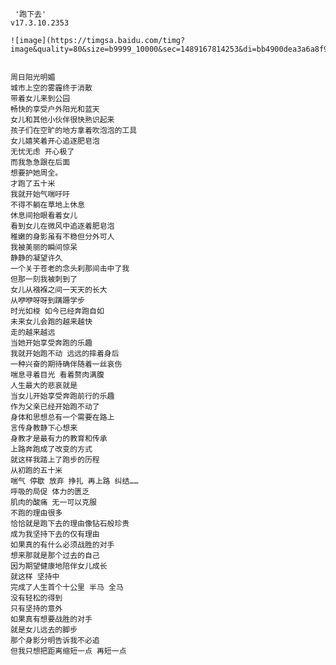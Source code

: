      '跑下去'
    v17.3.10.2353

    ![image](https://timgsa.baidu.com/timg?image&quality=80&size=b9999_10000&sec=1489167814253&di=bb4900dea3a6a8f9e6b281f3f7ed0795&imgtype=0&src=http%3A%2F%2Fatth.jzb.com%2Fforum%2F201509%2F25%2F112622dnkl02mnbd0kxuhb.jpg)


    周日阳光明媚
    城市上空的雾霾终于消散
    带着女儿来到公园 
    畅快的享受户外阳光和蓝天 
    女儿和其他小伙伴很快熟识起来 
    孩子们在空旷的地方拿着吹泡泡的工具 
    女儿嬉笑着开心追逐肥皂泡
    无忧无虑 开心极了
    而我急急跟在后面
    想要护她周全。
    才跑了五十米
    我就开始气喘吁吁
    不得不躺在草地上休息
    休息间抬眼看着女儿 
    看到女儿在微风中追逐着肥皂泡
    稚嫩的身影虽有不稳但分外可人
    我被美丽的瞬间惊呆
    静静的凝望许久
    一个关于苍老的念头刹那间击中了我
    但那一刻我被刺到了 
    女儿从襁褓之间一天天的长大
    从咿咿呀呀到蹒跚学步
    时光如梭 如今已经奔跑自如
    未来女儿会跑的越来越快
    走的越来越远
    当她开始享受奔跑的乐趣
    我就开始跑不动 远远的摔着身后
    一种兴奋的期待确伴随着一丝哀伤
    喘息寻着目光 看着赘肉满腹
    人生最大的悲哀就是
    当女儿开始享受奔跑前行的乐趣
    作为父亲已经开始跑不动了
    身体和思想总有一个需要在路上
    言传身教静下心想来
    身教才是最有力的教育和传承
    上路奔跑成了改变的方式
    就这样我踏上了跑步的历程
    从初跑的五十米
    喘气 停歇 放弃 挣扎 再上路 纠结……
    呼吸的局促 体力的匮乏
    肌肉的酸痛 无一可以克服
    不跑的理由很多
    恰恰就是跑下去的理由像钻石般珍贵
    成为我坚持下去的仅有理由
    如果真的有什么必须战胜的对手
    想来那就是那个过去的自己
    因为期望健康地陪伴女儿成长
    就这样 坚持中
    完成了人生首个十公里 半马 全马
    没有轻松的得到
    只有坚持的意外
    如果真有想要战胜的对手
    就是女儿远去的脚步
    那个身影分明告诉我不必追
    但我只想把距离缩短一点 再短一点
    
